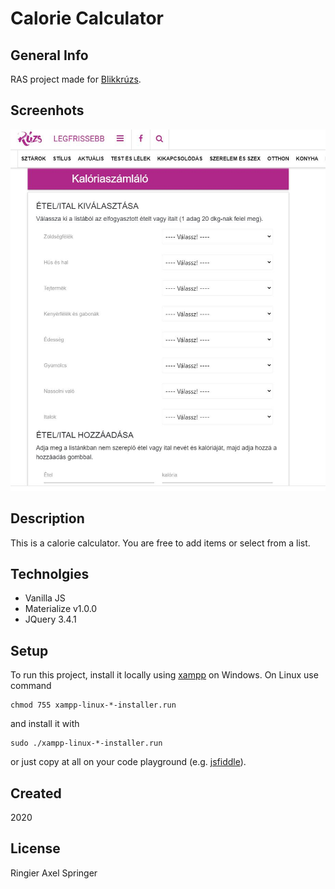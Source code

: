 # Calorie Calculator

## General Info

RAS project made for [Blikkrúzs](https://blikkruzs.blikk.hu/szolgaltatas/kalkulator/kaloriaszamlalo/dxvkrh0).

## Screenhots

![Calorie Calculator](./img/calorie-calculator-screenshot.jpg)

## Description

This is a calorie calculator. You are free to add items or select from a list.

## Technolgies

+ Vanilla JS
+ Materialize v1.0.0 
+ JQuery 3.4.1

## Setup

To run this project, install it locally using [xampp](https://www.apachefriends.org/hu/index.html) on Windows. On Linux use command
```
chmod 755 xampp-linux-*-installer.run
```
and install it with
```
sudo ./xampp-linux-*-installer.run
```

or just copy at all on your code playground (e.g. [jsfiddle](https://jsfiddle.net/)).

## Created

2020

## License

Ringier Axel Springer